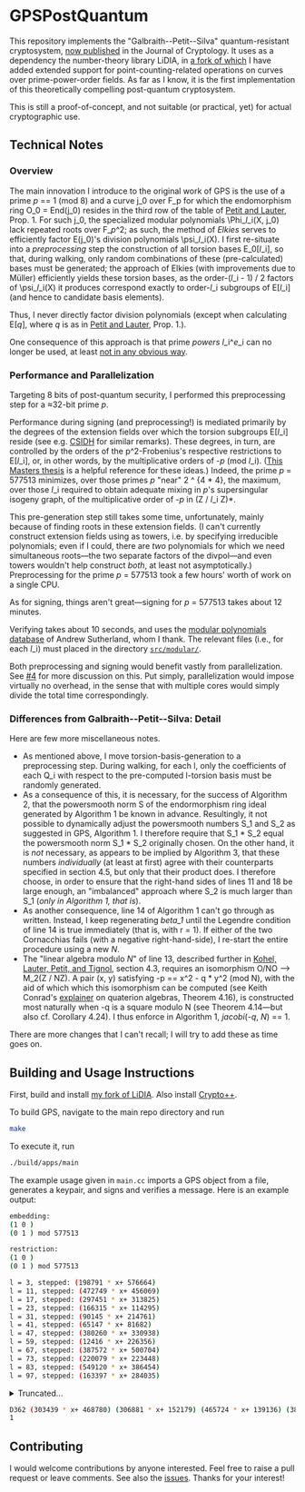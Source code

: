 # GPSPostQuantum

This repository implements the "Galbraith--Petit--Silva" quantum-resistant cryptosystem, [now published](https://link.springer.com/content/pdf/10.1007/s00145-019-09316-0.pdf) in the Journal of Cryptology. It uses as a dependency the number-theory library LiDIA, in [a fork of which](https://github.com/benediamond/LiDIA) I have added extended support for point-counting-related operations on curves over prime-power-order fields. As far as I know, it is the first implementation of this theoretically compelling post-quantum cryptosystem.

This is still a proof-of-concept, and not suitable (or practical, yet) for actual cryptographic use.

## Technical Notes

### Overview

The main innovation I introduce to the original work of GPS is the use of a prime _p_ == 1 (mod 8) and a curve j_0 over F_p for which the endomorphism ring O_0 = End(j_0) resides in the third row of the table of [Petit and Lauter](https://eprint.iacr.org/2017/962.pdf), Prop. 1. For such j_0, the specialized modular polynomials \Phi\__l_\_i(X, j_0) lack repeated roots over F\__p_^2; as such, the method of _Elkies_ serves to efficiently factor E(j_0)'s division polynomials \psi\__l_\_i(X). I first re-situate into a _preprocessing_ step the construction of all torsion bases E_0[_l_\_i], so that, during walking, only random combinations of these (pre-calculated) bases must be generated; the approach of Elkies (with improvements due to Müller) efficiently yields these torsion bases, as the order-(_l_\_i - 1) / 2 factors of \psi\__l_\_i(X) it produces correspond exactly to order-_l_\_i subgroups of E[_l_\_i] (and hence to candidate basis elements).

Thus, I never directly factor division polynomials (except when calculating E[_q_], where _q_ is as in [Petit and Lauter](https://eprint.iacr.org/2017/962.pdf), Prop. 1.).

One consequence of this approach is that prime _powers_ _l_\_i^_e_\_i can no longer be used, at least [not in any obvious way](http://citeseerx.ist.psu.edu/viewdoc/summary?doi=10.1.1.48.3312).

### Performance and Parallelization

Targeting 8 bits of post-quantum security, I performed this preprocessing step for a ≈32-bit prime _p_.

Performance during signing (and preprocessing!) is mediated primarily by the degrees of the extension fields over which the torsion subgroups E[_l_\_i] reside (see e.g. [CSIDH](https://eprint.iacr.org/2018/383.pdf) for similar remarks). These degrees, in turn, are controlled by the orders of the p^2-Frobenius's respective restrictions to E[_l_\_i], or, in other words, by the multiplicative orders of -_p_ (mod _l_\_i). ([This Masters thesis](https://ms.mcmaster.ca/~vantuyl/papers/masterthesis.pdf) is a helpful reference for these ideas.) Indeed, the prime _p_ = 577513 minimizes, over those primes _p_ "near" 2 ^ {4 \* 4}, the maximum, over those _l_\_i required to obtain adequate mixing in _p_'s supersingular isogeny graph, of the multiplicative order of -_p_ in (Z / _l_\_i Z)\*.

This pre-generation step still takes some time, unfortunately, mainly because of finding roots in these extension fields. (I can't currently construct extension fields using as towers, i.e. by specifying irreducible polynomials; even if I could, there are _two_ polynomials for which we need simultaneous roots—the two separate factors of the divpol—and even towers wouldn't help construct _both_, at least not asymptotically.) Preprocessing for the prime _p_ = 577513 took a few hours' worth of work on a single CPU.

As for signing, things aren't great—signing for _p_ = 577513 takes about 12 minutes.

Verifying takes about 10 seconds, and uses the [modular polynomials database](https://math.mit.edu/~drew/ClassicalModPolys.html) of Andrew Sutherland, whom I thank. The relevant files (i.e., for each _l_\_i) must placed in the directory [`src/modular/`](./src/modular).

Both preprocessing and signing would benefit vastly from parallelization. See [#4](https://github.com/benediamond/GPSPostQuantum/issues/4) for more discussion on this. Put simply, parallelization would impose virtually no overhead, in the sense that with multiple cores would simply divide the total time correspondingly.

### Differences from Galbraith--Petit--Silva: Detail

Here are few more miscellaneous notes.

* As mentioned above, I move torsion-basis-generation to a preprocessing step. During walking, for each l, only the coefficients of each Q_i with respect to the pre-computed l-torsion basis must be randomly generated.
* As a consequence of this, it is necessary, for the success of Algorithm 2, that the powersmooth norm S of the endormorphism ring ideal generated by Algorithm 1 be known in advance. Resultingly, it not possible to dynamically adjust the powersmooth numbers S_1 and S_2 as suggested in GPS, Algorithm 1. I therefore require that S_1 \* S_2 equal the powersmooth norm S_1 \* S_2 originally chosen. On the other hand, it is _not_ necessary, as appears to be implied by Algorithm 3, that these numbers _individually_ (at least at first) agree with their counterparts specified in section 4.5, but only that their product does. I therefore choose, in order to ensure that the right-hand sides of lines 11 and 18 be large enough, an "imbalanced" approach where S_2 is much larger than S_1 (_only in Algorithm 1, that is_).
* As another consequence, line 14 of Algorithm 1 can't go through as written. Instead, I keep regenerating _beta_1_ until the Legendre condition of line 14 is true immediately (that is, with r = 1). If either of the two Cornacchias fails (with a negative right-hand-side), I re-start the entire procedure using a new _N_.
* The "linear algebra modulo _N_" of line 13, described further in [Kohel, Lauter, Petit, and Tignol](https://eprint.iacr.org/2014/505.pdf), section 4.3, requires an isomorphism O/NO --> M_2(Z / NZ). A pair (x, y) satisfying -p == x^2 - q * y^2 (mod N), with the aid of which which this isomorphism can be computed (see Keith Conrad's [explainer](https://kconrad.math.uconn.edu/blurbs/ringtheory/quaternionalg.pdf) on quaterion algebras, Theorem 4.16), is constructed most naturally when -q is a square modulo N (see Theorem 4.14—but also cf. Corollary 4.24). I thus enforce in Algorithm 1, _jacobi_(-_q_, _N_) == 1.

There are more changes that I can't recall; I will try to add these as time goes on.

## Building and Usage Instructions

First, build and install [my fork of LiDIA](https://github.com/benediamond/LiDIA). Also install [Crypto++](https://www.cryptopp.com/).

To build GPS, navigate to the main repo directory and run
```bash
make
```
To execute it, run
```bash
./build/apps/main
```
The example usage given in `main.cc` imports a GPS object from a file, generates a keypair, and signs and verifies a message. Here is an example output:

```bash
embedding: 
(1 0 )
(0 1 ) mod 577513

restriction: 
(1 0 )
(0 1 ) mod 577513

l = 3, stepped: (198791 * x+ 576664)
l = 11, stepped: (472749 * x+ 456069)
l = 17, stepped: (297451 * x+ 313825)
l = 23, stepped: (166315 * x+ 114295)
l = 31, stepped: (90145 * x+ 214761)
l = 41, stepped: (65147 * x+ 81682)
l = 47, stepped: (380260 * x+ 330938)
l = 59, stepped: (12416 * x+ 226356)
l = 67, stepped: (387572 * x+ 500704)
l = 73, stepped: (220079 * x+ 223448)
l = 83, stepped: (549120 * x+ 386454)
l = 97, stepped: (163397 * x+ 284035)
```

<details><summary>Truncated...</summary>
<p>

```bash
extending the walk...
l = 5, stepped: (21693 * x+ 220341)
l = 13, stepped: (412806 * x+ 150569)
l = 19, stepped: (396866 * x+ 376009)
l = 29, stepped: (52758 * x+ 125676)
l = 37, stepped: (360803 * x+ 28199)
l = 43, stepped: (248432 * x+ 67312)
l = 53, stepped: (335304 * x+ 230578)
l = 61, stepped: (457212 * x+ 163453)
l = 71, stepped: (200275 * x+ 447401)
l = 79, stepped: (44725 * x+ 527574)
l = 89, stepped: (174688 * x+ 507992)
l = 101, stepped: (492598 * x+ 365888)
rerouting...
l = 3, stepped: (198791 * x+ 576664)
l = 11, stepped: (303439 * x+ 468780)
l = 17, stepped: (571058 * x+ 164343)
l = 23, stepped: (306881 * x+ 152179)
l = 31, stepped: (261127 * x+ 332914)
l = 41, stepped: (465724 * x+ 139136)
l = 47, stepped: (546780 * x+ 325470)
l = 59, stepped: (382897 * x+ 373148)
l = 67, stepped: (159466 * x+ 546896)
l = 73, stepped: (314499 * x+ 331453)
l = 83, stepped: (93878 * x+ 239773)
l = 97, stepped: (457773 * x+ 58857)
l = 5, stepped: (179913 * x+ 124902)
l = 13, stepped: (68994 * x+ 387992)
l = 19, stepped: (295650 * x+ 200557)
l = 29, stepped: (163445 * x+ 279505)
l = 37, stepped: (480769 * x+ 169605)
l = 43, stepped: (123072 * x+ 180081)
l = 53, stepped: (344140 * x+ 484918)
l = 61, stepped: (78870 * x+ 42884)
l = 71, stepped: (313666 * x+ 342205)
l = 79, stepped: (498 * x+ 174880)
l = 89, stepped: (346830)
l = 101, stepped: (492598 * x+ 365888)
extending the walk...
l = 5, stepped: (21693 * x+ 220341)
l = 13, stepped: (449509 * x+ 32521)
l = 19, stepped: (132616 * x+ 63211)
l = 29, stepped: (448780 * x+ 481904)
l = 37, stepped: (46316 * x+ 447876)
l = 43, stepped: (272648 * x+ 268848)
l = 53, stepped: (155445 * x+ 261244)
l = 61, stepped: (487639 * x+ 212356)
l = 71, stepped: (285630 * x+ 14854)
l = 79, stepped: (107977 * x+ 397282)
l = 89, stepped: (47913 * x+ 457388)
l = 101, stepped: (123994 * x+ 378367)
rerouting...
l = 3, stepped: (378722 * x+ 239807)
l = 11, stepped: (51715 * x+ 212481)
l = 17, stepped: (276260 * x+ 454810)
l = 23, stepped: (488652 * x+ 435430)
l = 31, stepped: (52599 * x+ 92077)
l = 41, stepped: (500776 * x+ 37016)
l = 47, stepped: (331552 * x+ 384894)
l = 59, stepped: (573354 * x+ 100189)
l = 67, stepped: (68402 * x+ 218171)
l = 73, stepped: (368547 * x+ 76232)
l = 83, stepped: (458523 * x+ 18241)
l = 97, stepped: (476606 * x+ 105688)
l = 5, stepped: (490503 * x+ 398493)
l = 13, stepped: (140779 * x+ 514265)
l = 19, stepped: (300898 * x+ 140257)
l = 29, stepped: (120211 * x+ 512347)
l = 37, stepped: (381095 * x+ 560915)
l = 43, stepped: (163142 * x+ 51719)
l = 53, stepped: (40753 * x+ 291801)
l = 61, stepped: (527590 * x+ 208844)
l = 71, stepped: (549892 * x+ 251312)
l = 79, stepped: (122096 * x+ 62935)
l = 89, stepped: (284487 * x+ 561247)
l = 101, stepped: (123994 * x+ 378367)
extending the walk...
l = 5, stepped: (267775 * x+ 219620)
l = 13, stepped: (558636 * x+ 495372)
l = 19, stepped: (388094 * x+ 548597)
l = 29, stepped: (127706 * x+ 323259)
l = 37, stepped: (384960 * x+ 37114)
l = 43, stepped: (477000 * x+ 476593)
l = 53, stepped: (208949 * x+ 243998)
l = 61, stepped: (225447 * x+ 540243)
l = 71, stepped: (13696 * x+ 440702)
l = 79, stepped: (569592 * x+ 154509)
l = 89, stepped: (25557 * x+ 320473)
l = 101, stepped: (118146 * x+ 1895)
rerouting...
l = 3, stepped: (298803 * x+ 307007)
l = 11, stepped: (474879 * x+ 326440)
l = 17, stepped: (109553 * x+ 221941)
l = 23, stepped: (114175 * x+ 35391)
l = 31, stepped: (2270 * x+ 229306)
l = 41, stepped: (383307 * x+ 392431)
l = 47, stepped: (151607 * x+ 361178)
l = 59, stepped: (390093 * x+ 16800)
l = 67, stepped: (269709 * x+ 45022)
l = 73, stepped: (397917 * x+ 496466)
l = 83, stepped: (290271 * x+ 379439)
l = 97, stepped: (546604 * x+ 183797)
l = 5, stepped: (487201 * x+ 417885)
l = 13, stepped: (26900 * x+ 433661)
l = 19, stepped: (116974 * x+ 487953)
l = 29, stepped: (557876 * x+ 417137)
l = 37, stepped: (320326 * x+ 103448)
l = 43, stepped: (406851 * x+ 436554)
l = 53, stepped: (36809 * x+ 136200)
l = 61, stepped: (305251 * x+ 244414)
l = 71, stepped: (46407 * x+ 226950)
l = 79, stepped: (220931 * x+ 49638)
l = 89, stepped: (161489 * x+ 521970)
l = 101, stepped: (118146 * x+ 1895)
extending the walk...
l = 5, stepped: (303950 * x+ 524635)
l = 13, stepped: (560355 * x+ 440795)
l = 19, stepped: (135540 * x+ 364551)
l = 29, stepped: (314793 * x+ 429770)
l = 37, stepped: (362785 * x+ 117300)
l = 43, stepped: (32606 * x+ 575706)
l = 53, stepped: (375778 * x+ 94131)
l = 61, stepped: (384438 * x+ 109924)
l = 71, stepped: (516893 * x+ 125232)
l = 79, stepped: (270755 * x+ 74932)
l = 89, stepped: (179342 * x+ 392145)
l = 101, stepped: (49769 * x+ 107437)
rerouting...
l = 3, stepped: (298803 * x+ 307007)
l = 11, stepped: (474879 * x+ 326440)
l = 17, stepped: (407921 * x+ 8030)
l = 23, stepped: (298624 * x+ 109658)
l = 31, stepped: (309275 * x+ 121696)
l = 41, stepped: (416549 * x+ 47169)
l = 47, stepped: (156379 * x+ 222040)
l = 59, stepped: (388434 * x+ 369079)
l = 67, stepped: (160979 * x+ 189389)
l = 73, stepped: (532548 * x+ 370153)
l = 83, stepped: (164214 * x+ 389870)
l = 97, stepped: (248978 * x+ 229882)
l = 5, stepped: (290779 * x+ 135368)
l = 13, stepped: (105059 * x+ 114858)
l = 19, stepped: (87911 * x+ 93108)
l = 29, stepped: (34500 * x+ 150041)
l = 37, stepped: (391298 * x+ 301476)
l = 43, stepped: (329704 * x+ 395907)
l = 53, stepped: (121504 * x+ 343144)
l = 61, stepped: (173227 * x+ 157326)
l = 71, stepped: (463701 * x+ 552468)
l = 79, stepped: (145970 * x+ 427615)
l = 89, stepped: (112363 * x+ 539509)
l = 101, stepped: (49769 * x+ 107437)
extending the walk...
l = 5, stepped: (21693 * x+ 220341)
l = 13, stepped: (449509 * x+ 32521)
l = 19, stepped: (520875 * x+ 234486)
l = 29, stepped: (105424 * x+ 560907)
l = 37, stepped: (60018 * x+ 240130)
l = 43, stepped: (77146 * x+ 342489)
l = 53, stepped: (164922 * x+ 412773)
l = 61, stepped: (126350 * x+ 497457)
l = 71, stepped: (277624 * x+ 173424)
l = 79, stepped: (314291 * x+ 174108)
l = 89, stepped: (432854 * x+ 542588)
l = 101, stepped: (510135 * x+ 381981)
rerouting...
l = 3, stepped: (198791 * x+ 576664)
l = 11, stepped: (304970 * x+ 351841)
l = 17, stepped: (392920 * x+ 248377)
l = 23, stepped: (158004 * x+ 574080)
l = 31, stepped: (298484 * x+ 36861)
l = 41, stepped: (187752 * x+ 241203)
l = 47, stepped: (89275 * x+ 525991)
l = 59, stepped: (371732 * x+ 147516)
l = 67, stepped: (361822 * x+ 411945)
l = 73, stepped: (150425 * x+ 80152)
l = 83, stepped: (32266 * x+ 145599)
l = 97, stepped: (481660 * x+ 506275)
l = 5, stepped: (194809 * x+ 466667)
l = 13, stepped: (263551 * x+ 385858)
l = 19, stepped: (452423 * x+ 132101)
l = 29, stepped: (99277 * x+ 568173)
l = 37, stepped: (388209 * x+ 122688)
l = 43, stepped: (110252 * x+ 488534)
l = 53, stepped: (83497 * x+ 526711)
l = 61, stepped: (84055 * x+ 450344)
l = 71, stepped: (462334 * x+ 54265)
l = 79, stepped: (439732 * x+ 556961)
l = 89, stepped: (369213 * x+ 447270)
l = 101, stepped: (510135 * x+ 381981)
extending the walk...
l = 5, stepped: (303950 * x+ 524635)
l = 13, stepped: (434487 * x+ 475075)
l = 19, stepped: (278936 * x+ 24568)
l = 29, stepped: (59312 * x+ 244657)
l = 37, stepped: (193075 * x+ 538943)
l = 43, stepped: (44337 * x+ 527376)
l = 53, stepped: (277367 * x+ 257724)
l = 61, stepped: (24166 * x+ 92362)
l = 71, stepped: (197554 * x+ 249041)
l = 79, stepped: (222163 * x+ 62797)
l = 89, stepped: (302504 * x+ 552697)
l = 101, stepped: (513721 * x+ 176986)
rerouting...
l = 3, stepped: (198791 * x+ 576664)
l = 11, stepped: (304970 * x+ 351841)
l = 17, stepped: (185091 * x+ 314535)
l = 23, stepped: (3125 * x+ 207018)
l = 31, stepped: (214091 * x+ 42620)
l = 41, stepped: (675 * x+ 574976)
l = 47, stepped: (306029 * x+ 110497)
l = 59, stepped: (184874 * x+ 174353)
l = 67, stepped: (76418 * x+ 501838)
l = 73, stepped: (138593 * x+ 342759)
l = 83, stepped: (491625 * x+ 46410)
l = 97, stepped: (266338 * x+ 254246)
l = 5, stepped: (234150 * x+ 44762)
l = 13, stepped: (180647 * x+ 533378)
l = 19, stepped: (135967 * x+ 299108)
l = 29, stepped: (502946 * x+ 68935)
l = 37, stepped: (85944 * x+ 365325)
l = 43, stepped: (323494 * x+ 3349)
l = 53, stepped: (237625 * x+ 558249)
l = 61, stepped: (402371 * x+ 516271)
l = 71, stepped: (40935 * x+ 120867)
l = 79, stepped: (178210 * x+ 257206)
l = 89, stepped: (61245 * x+ 370175)
l = 101, stepped: (513721 * x+ 176986)
extending the walk...
l = 5, stepped: (267775 * x+ 219620)
l = 13, stepped: (19959 * x+ 573233)
l = 19, stepped: (216687 * x+ 183920)
l = 29, stepped: (353883 * x+ 109213)
l = 37, stepped: (545207 * x+ 152392)
l = 43, stepped: (285079 * x+ 307652)
l = 53, stepped: (448972 * x+ 338462)
l = 61, stepped: (502479 * x+ 332401)
l = 71, stepped: (346515 * x+ 271770)
l = 79, stepped: (538280 * x+ 502461)
l = 89, stepped: (311905 * x+ 88587)
l = 101, stepped: (542887 * x+ 189955)
rerouting...
l = 3, stepped: (198791 * x+ 576664)
l = 11, stepped: (24379 * x+ 569059)
l = 17, stepped: (491625 * x+ 46410)
l = 23, stepped: (311333 * x+ 150118)
l = 31, stepped: (432142 * x+ 184843)
l = 41, stepped: (395761 * x+ 141150)
l = 47, stepped: (205686 * x+ 305816)
l = 59, stepped: (407148 * x+ 531212)
l = 67, stepped: (463005 * x+ 283700)
l = 73, stepped: (461375 * x+ 127805)
l = 83, stepped: (411933 * x+ 219248)
l = 97, stepped: (167996 * x+ 222500)
l = 5, stepped: (254148 * x+ 365164)
l = 13, stepped: (112106 * x+ 529639)
l = 19, stepped: (447853 * x+ 452645)
l = 29, stepped: (439975 * x+ 223769)
l = 37, stepped: (498840 * x+ 294112)
l = 43, stepped: (331787 * x+ 213988)
l = 53, stepped: (199227 * x+ 499024)
l = 61, stepped: (54938 * x+ 52554)
l = 71, stepped: (302675 * x+ 169192)
l = 79, stepped: (132645 * x+ 369085)
l = 89, stepped: (194895 * x+ 508760)
l = 101, stepped: (542887 * x+ 189955)
extending the walk...
l = 5, stepped: (267775 * x+ 219620)
l = 13, stepped: (558636 * x+ 495372)
l = 19, stepped: (242082 * x+ 409429)
l = 29, stepped: (483966 * x+ 315338)
l = 37, stepped: (188783 * x+ 77119)
l = 43, stepped: (253563 * x+ 198897)
l = 53, stepped: (148978 * x+ 180382)
l = 61, stepped: (141157 * x+ 353876)
l = 71, stepped: (543605 * x+ 571449)
l = 79, stepped: (160107 * x+ 449993)
l = 89, stepped: (246039 * x+ 133464)
l = 101, stepped: (392940 * x+ 190613)
rerouting...
l = 3, stepped: (378722 * x+ 239807)
l = 11, stepped: (274074 * x+ 106076)
l = 17, stepped: (169779 * x+ 16562)
l = 23, stepped: (408903 * x+ 356784)
l = 31, stepped: (181874 * x+ 276214)
l = 41, stepped: (514493 * x+ 432653)
l = 47, stepped: (200720 * x+ 367911)
l = 59, stepped: (232889 * x+ 160582)
l = 67, stepped: (260710 * x+ 233520)
l = 73, stepped: (295408 * x+ 210907)
l = 83, stepped: (235027 * x+ 172025)
l = 97, stepped: (276559 * x+ 289433)
l = 5, stepped: (424255 * x+ 453158)
l = 13, stepped: (428966 * x+ 247120)
l = 19, stepped: (305703 * x+ 1199)
l = 29, stepped: (343218 * x+ 107324)
l = 37, stepped: (209954 * x+ 193121)
l = 43, stepped: (201140 * x+ 5542)
l = 53, stepped: (512904 * x+ 133735)
l = 61, stepped: (475077 * x+ 463646)
l = 71, stepped: (504030 * x+ 82195)
l = 79, stepped: (298829 * x+ 311249)
l = 89, stepped: (346895 * x+ 439117)
l = 101, stepped: (392940 * x+ 190613)
extending the walk...
l = 5, stepped: (347200 * x+ 95052)
l = 13, stepped: (447124 * x+ 269166)
l = 19, stepped: (494841 * x+ 53742)
l = 29, stepped: (114586 * x+ 434955)
l = 37, stepped: (429946 * x+ 323971)
l = 43, stepped: (148103 * x+ 557997)
l = 53, stepped: (216747 * x+ 392918)
l = 61, stepped: (149926 * x+ 554466)
l = 71, stepped: (84479 * x+ 498096)
l = 79, stepped: (358062 * x+ 375255)
l = 89, stepped: (537266 * x+ 125034)
l = 101, stepped: (153542 * x+ 50689)
rerouting...
l = 3, stepped: (378722 * x+ 239807)
l = 11, stepped: (51715 * x+ 212481)
l = 17, stepped: (276260 * x+ 454810)
l = 23, stepped: (254696 * x+ 475922)
l = 31, stepped: (490203 * x+ 221962)
l = 41, stepped: (87446 * x+ 134101)
l = 47, stepped: (81518 * x+ 358712)
l = 59, stepped: (123733 * x+ 485710)
l = 67, stepped: (213654 * x+ 519089)
l = 73, stepped: (153257 * x+ 30376)
l = 83, stepped: (208883 * x+ 517445)
l = 97, stepped: (25013 * x+ 327910)
l = 5, stepped: (520416 * x+ 560468)
l = 13, stepped: (521829 * x+ 530216)
l = 19, stepped: (19768 * x+ 464514)
l = 29, stepped: (147318 * x+ 138668)
l = 37, stepped: (427021 * x+ 381286)
l = 43, stepped: (246300 * x+ 246979)
l = 53, stepped: (243335 * x+ 371438)
l = 61, stepped: (119328 * x+ 50784)
l = 71, stepped: (277293 * x+ 77447)
l = 79, stepped: (515062 * x+ 63556)
l = 89, stepped: (547479 * x+ 156361)
l = 101, stepped: (153542 * x+ 50689)
extending the walk...
l = 5, stepped: (347200 * x+ 95052)
l = 13, stepped: (503534 * x+ 198383)
l = 19, stepped: (490677 * x+ 89403)
l = 29, stepped: (548332 * x+ 103206)
l = 37, stepped: (262089 * x+ 544160)
l = 43, stepped: (320850 * x+ 447619)
l = 53, stepped: (200173 * x+ 437066)
l = 61, stepped: (465150 * x+ 93075)
l = 71, stepped: (558731 * x+ 46442)
l = 79, stepped: (52973 * x+ 351612)
l = 89, stepped: (339966 * x+ 18112)
l = 101, stepped: (101702 * x+ 132733)
rerouting...
l = 3, stepped: (378722 * x+ 239807)
l = 11, stepped: (198791 * x+ 576664)
l = 17, stepped: (28622 * x+ 511573)
l = 23, stepped: (218712 * x+ 546686)
l = 31, stepped: (492652 * x+ 329646)
l = 41, stepped: (276912 * x+ 206140)
l = 47, stepped: (281238 * x+ 125991)
l = 59, stepped: (120265 * x+ 352352)
l = 67, stepped: (387130 * x+ 163327)
l = 73, stepped: (528897 * x+ 256817)
l = 83, stepped: (423711 * x+ 392329)
l = 97, stepped: (193436 * x+ 421518)
l = 5, stepped: (482294 * x+ 484848)
l = 13, stepped: (376968 * x+ 43274)
l = 19, stepped: (296944 * x+ 54304)
l = 29, stepped: (312860 * x+ 276259)
l = 37, stepped: (421107 * x+ 181855)
l = 43, stepped: (490169 * x+ 4124)
l = 53, stepped: (169202 * x+ 120675)
l = 61, stepped: (276615 * x+ 401592)
l = 71, stepped: (123823 * x+ 213626)
l = 79, stepped: (415294 * x+ 366955)
l = 89, stepped: (356310 * x+ 565927)
l = 101, stepped: (101702 * x+ 132733)
extending the walk...
l = 5, stepped: (267775 * x+ 219620)
l = 13, stepped: (272560 * x+ 495995)
l = 19, stepped: (477785 * x+ 542954)
l = 29, stepped: (377794 * x+ 223028)
l = 37, stepped: (268858 * x+ 554875)
l = 43, stepped: (225296 * x+ 383518)
l = 53, stepped: (529718 * x+ 234959)
l = 61, stepped: (540384 * x+ 568660)
l = 71, stepped: (64648 * x+ 360548)
l = 79, stepped: (567872 * x+ 256996)
l = 89, stepped: (314577 * x+ 178984)
l = 101, stepped: (305568 * x+ 82445)
rerouting...
l = 3, stepped: (198791 * x+ 576664)
l = 11, stepped: (434863 * x+ 311834)
l = 17, stepped: (116849 * x+ 477719)
l = 23, stepped: (276863 * x+ 247006)
l = 31, stepped: (567557 * x+ 569903)
l = 41, stepped: (217455 * x+ 338500)
l = 47, stepped: (331444 * x+ 202056)
l = 59, stepped: (560210 * x+ 143020)
l = 67, stepped: (390808 * x+ 233818)
l = 73, stepped: (376907 * x+ 352461)
l = 83, stepped: (259559 * x+ 362655)
l = 97, stepped: (314348 * x+ 215023)
l = 5, stepped: (353979 * x+ 103088)
l = 13, stepped: (20826 * x+ 422255)
l = 19, stepped: (148222 * x+ 343424)
l = 29, stepped: (230998 * x+ 385368)
l = 37, stepped: (536472 * x+ 362616)
l = 43, stepped: (453402 * x+ 409662)
l = 53, stepped: (241512 * x+ 75194)
l = 61, stepped: (343803 * x+ 33927)
l = 71, stepped: (336899 * x+ 145546)
l = 79, stepped: (550222 * x+ 556975)
l = 89, stepped: (358562 * x+ 213952)
l = 101, stepped: (305568 * x+ 82445)
extending the walk...
l = 5, stepped: (21693 * x+ 220341)
l = 13, stepped: (235320 * x+ 327361)
l = 19, stepped: (97190 * x+ 46118)
l = 29, stepped: (280193 * x+ 524787)
l = 37, stepped: (193598 * x+ 568046)
l = 43, stepped: (76392 * x+ 368548)
l = 53, stepped: (190866 * x+ 227978)
l = 61, stepped: (374515 * x+ 365432)
l = 71, stepped: (311773 * x+ 235702)
l = 79, stepped: (309388 * x+ 391990)
l = 89, stepped: (29326 * x+ 350085)
l = 101, stepped: (474362 * x+ 229843)
rerouting...
l = 3, stepped: (198791 * x+ 576664)
l = 11, stepped: (207936 * x+ 59725)
l = 17, stepped: (159015 * x+ 383626)
l = 23, stepped: (216378 * x+ 552667)
l = 31, stepped: (203115 * x+ 564700)
l = 41, stepped: (506822 * x+ 353557)
l = 47, stepped: (21323 * x+ 306802)
l = 59, stepped: (32274 * x+ 49187)
l = 67, stepped: (309240 * x+ 389640)
l = 73, stepped: (397886 * x+ 265884)
l = 83, stepped: (381202 * x+ 575451)
l = 97, stepped: (114478 * x+ 159373)
l = 5, stepped: (203212 * x+ 372843)
l = 13, stepped: (497777 * x+ 122423)
l = 19, stepped: (114099 * x+ 230971)
l = 29, stepped: (526853 * x+ 25898)
l = 37, stepped: (57773 * x+ 330510)
l = 43, stepped: (341164 * x+ 175253)
l = 53, stepped: (164567 * x+ 280593)
l = 61, stepped: (84958 * x+ 144244)
l = 71, stepped: (442674 * x+ 30154)
l = 79, stepped: (254403 * x+ 418994)
l = 89, stepped: (424285 * x+ 492822)
l = 101, stepped: (474362 * x+ 229843)
```

</p>
</details>

```bash
D362 (303439 * x+ 468780) (306881 * x+ 152179) (465724 * x+ 139136) (382897 * x+ 373148) (314499 * x+ 331453) (457773 * x+ 58857) (68994 * x+ 387992) (163445 * x+ 279505) (123072 * x+ 180081) (78870 * x+ 42884) (498 * x+ 174880) (492598 * x+ 365888) (449509 * x+ 32521) (448780 * x+ 481904) (272648 * x+ 268848) (487639 * x+ 212356) (107977 * x+ 397282) (123994 * x+ 378367) (474879 * x+ 326440) (114175 * x+ 35391) (383307 * x+ 392431) (390093 * x+ 16800) (397917 * x+ 496466) (546604 * x+ 183797) (26900 * x+ 433661) (557876 * x+ 417137) (406851 * x+ 436554) (305251 * x+ 244414) (220931 * x+ 49638) (118146 * x+ 1895) (474879 * x+ 326440) (298624 * x+ 109658) (416549 * x+ 47169) (388434 * x+ 369079) (532548 * x+ 370153) (248978 * x+ 229882) (105059 * x+ 114858) (34500 * x+ 150041) (329704 * x+ 395907) (173227 * x+ 157326) (145970 * x+ 427615) (49769 * x+ 107437) (304970 * x+ 351841) (158004 * x+ 574080) (187752 * x+ 241203) (371732 * x+ 147516) (150425 * x+ 80152) (481660 * x+ 506275) (263551 * x+ 385858) (99277 * x+ 568173) (110252 * x+ 488534) (84055 * x+ 450344) (439732 * x+ 556961) (510135 * x+ 381981) (304970 * x+ 351841) (3125 * x+ 207018) (675 * x+ 574976) (184874 * x+ 174353) (138593 * x+ 342759) (266338 * x+ 254246) (180647 * x+ 533378) (502946 * x+ 68935) (323494 * x+ 3349) (402371 * x+ 516271) (178210 * x+ 257206) (513721 * x+ 176986) (19959 * x+ 573233) (353883 * x+ 109213) (285079 * x+ 307652) (502479 * x+ 332401) (538280 * x+ 502461) (542887 * x+ 189955) (558636 * x+ 495372) (483966 * x+ 315338) (253563 * x+ 198897) (141157 * x+ 353876) (160107 * x+ 449993) (392940 * x+ 190613) (447124 * x+ 269166) (114586 * x+ 434955) (148103 * x+ 557997) (149926 * x+ 554466) (358062 * x+ 375255) (153542 * x+ 50689) (198791 * x+ 576664) (218712 * x+ 546686) (276912 * x+ 206140) (120265 * x+ 352352) (528897 * x+ 256817) (193436 * x+ 421518) (376968 * x+ 43274) (312860 * x+ 276259) (490169 * x+ 4124) (276615 * x+ 401592) (415294 * x+ 366955) (101702 * x+ 132733) (434863 * x+ 311834) (276863 * x+ 247006) (217455 * x+ 338500) (560210 * x+ 143020) (376907 * x+ 352461) (314348 * x+ 215023) (20826 * x+ 422255) (230998 * x+ 385368) (453402 * x+ 409662) (343803 * x+ 33927) (550222 * x+ 556975) (305568 * x+ 82445) (235320 * x+ 327361) (280193 * x+ 524787) (76392 * x+ 368548) (374515 * x+ 365432) (309388 * x+ 391990) (474362 * x+ 229843) 46C37EA1076C44D41B766CB058CF58259AEDFDF1702E51B1931C17EBD07553 406B05B85FC02FD47C279C19874550A0D9B1A5338961B0603C5C90131925D59EDEE3FCE6B22B27181DDB92DDF9CF3A87C7169722B3A14C47BA9AAEA7C6 808505083307BC3FBE633CB379947C9820028E1D7E283BB24246B9132292B3 E4C2A18223D7E4300AE776CEA3765A9B67E6C16156D0B6681531E184DC4211 87874497441D8A0374C6F6A00DF5F58353D310FE26A4A01E7FF9E413A5793E 1E68477704AC79F61CFAF3D585DF46D0C29B31BD5B8ACD5B898BB5E83CE927 DE0765CE73FE6D894C0402B6D8611B3370D2DB1AFC64EDF6523D09D970C484B71A2488EC6C1A4A7622C9193E64067027D36A66E303A5078BAA72EB0B8D 189B540E0C09846A1113FF4C72914C9F0C3CE72F64ACB711A086822C82D4715E01FBD4A417E9FB6864ED3E2EA3AA82D06E2BB5E630AD5034A56637A59C D773B2BD879A0FD3DEFD9A15BD5FC7798F839CFB350C218A44038124B0FDAB3AB01F31991A82FF2682D68925C98BC5BB4BEE1DB8ACC467D74D34F6D31C 4182E6120D7F8302631B23EB717D6A15CC4314E68A4692CE7578D3D28CD538 DACA6B6D7900E65A5128AD9292D1DD6CC0616651D76F95B19E86615731A619 30463324A1E50FCD889942AA20226EFF5288AB2217A3BD54D39370786DB32F736C376E778EE443034E1352DBBD8516F5BE68B90113D52E2FDEF5439034 
1
```

## Contributing

I would welcome contributions by anyone interested. Feel free to raise a pull request or leave comments. See also the [issues](https://github.com/benediamond/GPSPostQuantum/issues/). Thanks for your interest!
